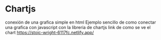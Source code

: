 # Chartjs
conexión de una grafica simple en html
Ejemplo sencillo de como conectar una grafica con javascript con la libreria de chartjs
link de como se ve el chart
https://stoic-wright-6117fc.netlify.app/

